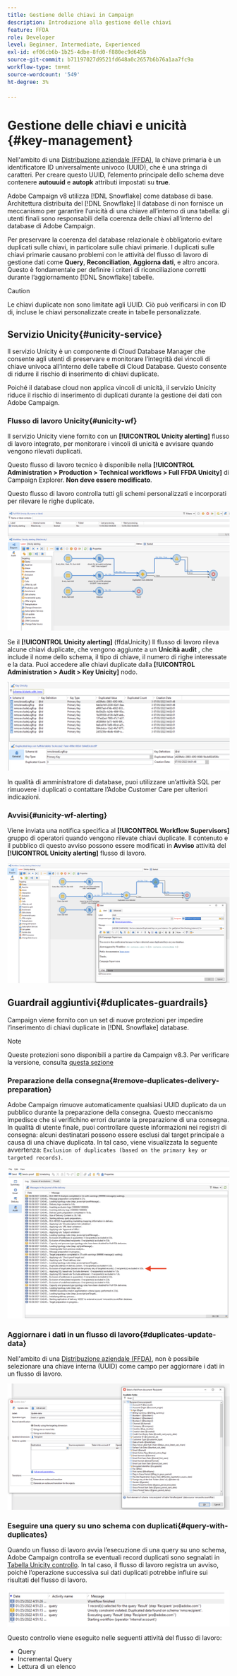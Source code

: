 ```yaml
---
title: Gestione delle chiavi in Campaign
description: Introduzione alla gestione delle chiavi
feature: FFDA
role: Developer
level: Beginner, Intermediate, Experienced
exl-id: ef06cb6b-1b25-4dbe-8fd0-f880ec9d645b
source-git-commit: b71197027d9521fd648a0c2657b6b76a1aa7fc9a
workflow-type: tm+mt
source-wordcount: '549'
ht-degree: 3%

---
```


# Gestione delle chiavi e unicità {#key-management}

Nell&#39;ambito di una [Distribuzione aziendale (FFDA)](enterprise-deployment.md), la chiave primaria è un identificatore ID universalmente univoco (UUID), che è una stringa di caratteri. Per creare questo UUID, l’elemento principale dello schema deve contenere **autouuid** e **autopk** attributi impostati su **true**.

Adobe Campaign v8 utilizza [!DNL Snowflake] come database di base. Architettura distribuita del [!DNL Snowflake] Il database di non fornisce un meccanismo per garantire l’unicità di una chiave all’interno di una tabella: gli utenti finali sono responsabili della coerenza delle chiavi all’interno del database di Adobe Campaign.

Per preservare la coerenza del database relazionale è obbligatorio evitare duplicati sulle chiavi, in particolare sulle chiavi primarie. I duplicati sulle chiavi primarie causano problemi con le attività del flusso di lavoro di gestione dati come **Query**, **Reconciliation**, **Aggiorna dati**, e altro ancora. Questo è fondamentale per definire i criteri di riconciliazione corretti durante l’aggiornamento [!DNL Snowflake] tabelle.


>[!CAUTION]
>
>Le chiavi duplicate non sono limitate agli UUID. Ciò può verificarsi in con ID di, incluse le chiavi personalizzate create in tabelle personalizzate.


## Servizio Unicity{#unicity-service}

Il servizio Unicity è un componente di Cloud Database Manager che consente agli utenti di preservare e monitorare l’integrità dei vincoli di chiave univoca all’interno delle tabelle di Cloud Database. Questo consente di ridurre il rischio di inserimento di chiavi duplicate.

Poiché il database cloud non applica vincoli di unicità, il servizio Unicity riduce il rischio di inserimento di duplicati durante la gestione dei dati con Adobe Campaign.

### Flusso di lavoro Unicity{#unicity-wf}

Il servizio Unicity viene fornito con un **[!UICONTROL Unicity alerting]** flusso di lavoro integrato, per monitorare i vincoli di unicità e avvisare quando vengono rilevati duplicati.

Questo flusso di lavoro tecnico è disponibile nella **[!UICONTROL Administration > Production > Technical workflows > Full FFDA Unicity]** di Campaign Explorer. **Non deve essere modificato**.

Questo flusso di lavoro controlla tutti gli schemi personalizzati e incorporati per rilevare le righe duplicate.

![](assets/unicity-alerting-wf.png)

Se il **[!UICONTROL Unicity alerting]** (ffdaUnicity) Il flusso di lavoro rileva alcune chiavi duplicate, che vengono aggiunte a un **Unicità audit** , che include il nome dello schema, il tipo di chiave, il numero di righe interessate e la data. Puoi accedere alle chiavi duplicate dalla **[!UICONTROL Administration > Audit > Key Unicity]** nodo.

![](assets/unicity-table.png)

In qualità di amministratore di database, puoi utilizzare un’attività SQL per rimuovere i duplicati o contattare l’Adobe Customer Care per ulteriori indicazioni.

### Avvisi{#unicity-wf-alerting}

Viene inviata una notifica specifica al **[!UICONTROL Workflow Supervisors]** gruppo di operatori quando vengono rilevate chiavi duplicate. Il contenuto e il pubblico di questo avviso possono essere modificati in **Avviso** attività del **[!UICONTROL Unicity alerting]** flusso di lavoro.

![](assets/wf-alert-activity.png)


## Guardrail aggiuntivi{#duplicates-guardrails}

Campaign viene fornito con un set di nuove protezioni per impedire l’inserimento di chiavi duplicate in [!DNL Snowflake] database.

>[!NOTE]
>
>Queste protezioni sono disponibili a partire da Campaign v8.3. Per verificare la versione, consulta [questa sezione](../start/compatibility-matrix.md#how-to-check-your-campaign-version-and-buildversion)

### Preparazione della consegna{#remove-duplicates-delivery-preparation}

Adobe Campaign rimuove automaticamente qualsiasi UUID duplicato da un pubblico durante la preparazione della consegna. Questo meccanismo impedisce che si verifichino errori durante la preparazione di una consegna. In qualità di utente finale, puoi controllare queste informazioni nei registri di consegna: alcuni destinatari possono essere esclusi dal target principale a causa di una chiave duplicata. In tal caso, viene visualizzata la seguente avvertenza: `Exclusion of duplicates (based on the primary key or targeted records)`.

![](assets/exclusion-duplicates-log.png)

### Aggiornare i dati in un flusso di lavoro{#duplicates-update-data}

Nell&#39;ambito di una [Distribuzione aziendale (FFDA)](enterprise-deployment.md), non è possibile selezionare una chiave interna (UUID) come campo per aggiornare i dati in un flusso di lavoro.

![](assets/update-data-no-internal-key.png)

### Eseguire una query su uno schema con duplicati{#query-with-duplicates}

Quando un flusso di lavoro avvia l’esecuzione di una query su uno schema, Adobe Campaign controlla se eventuali record duplicati sono segnalati in [Tabella Unicity controllo](#unicity-wf). In tal caso, il flusso di lavoro registra un avviso, poiché l’operazione successiva sui dati duplicati potrebbe influire sui risultati del flusso di lavoro.

![](assets/query-with-duplicates.png)

Questo controllo viene eseguito nelle seguenti attività del flusso di lavoro:

* Query
* Incremental Query
* Lettura di un elenco